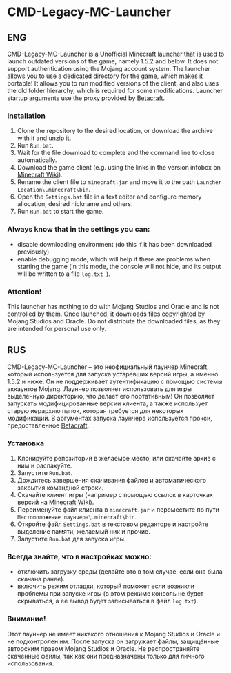 # CMD-Legacy-MC-Launcher

## ENG

CMD-Legacy-MC-Launcher is a Unofficial Minecraft launcher that is used to launch outdated versions of the game, namely 1.5.2 and below. It does not support authentication using the Mojang account system. The launcher allows you to use a dedicated directory for the game, which makes it portable! It allows you to run modified versions of the client, and also uses the old folder hierarchy, which is required for some modifications. Launcher startup arguments use the proxy provided by [Betacraft](https://betacraft.uk/).

### Installation

1. Clone the repository to the desired location, or download the archive with it and unzip it.
2. Run `Run.bat`.
3. Wait for the file download to complete and the command line to close automatically.
4. Download the game client (e.g. using the links in the version infobox on [Minecraft Wiki](https://minecraft.wiki/)).
5. Rename the client file to `minecraft.jar` and move it to the path `Launcher Location\.minecraft\bin`.
6. Open the `Settings.bat` file in a text editor and configure memory allocation, desired nickname and others.
7. Run `Run.bat` to start the game.

### Always know that in the settings you can:

- disable downloading environment (do this if it has been downloaded previously).
- enable debugging mode, which will help if there are problems when starting the game (in this mode, the console will not hide, and its output will be written to a file `log.txt `).

### Attention!

This launcher has nothing to do with Mojang Studios and Oracle and is not controlled by them. Once launched, it downloads files copyrighted by Mojang Studios and Oracle. Do not distribute the downloaded files, as they are intended for personal use only.

## RUS

CMD-Legacy-MC-Launcher – это неофициальный лаунчер Minecraft, который используется для запуска устаревших версий игры, а именно 1.5.2 и ниже. Он не поддерживает аутентификацию с помощью системы аккаунтов Mojang. Лаунчер позволяет использовать для игры выделенную директорию, что делает его портативным! Он позволяет запускать модифицированные версии клиента, а также использует старую иерархию папок, которая требуется для некоторых модификаций. В аргументах запуска лаунчера используется прокси, предоставленное [Betacraft](https://betacraft.uk/).

### Установка

1. Клонируйте репозиторий в желаемое место, или скачайте архив с ним и распакуйте.
2. Запустите `Run.bat`.
3. Дождитесь завершения скачивания файлов и автоматического закрытия командной строки.
4. Скачайте клиент игры (например с помощью ссылок в карточках версий на [Minecraft Wiki](https://minecraft.wiki/)).
5. Переименуйте файл клиента в `minecraft.jar` и переместите по пути `Местоположение лаунчера\.minecraft\bin`.
6. Откройте файл `Settings.bat` в текстовом редакторе и настройте выделение памяти, желаемый ник и прочие.
7. Запустите `Run.bat` для запуска игры.

### Всегда знайте, что в настройках можно:

- отключить загрузку среды (делайте это в том случае, если она была скачана ранее).
- включить режим отладки, который поможет если возникли проблемы при запуске игры (в этом режиме консоль не будет скрываться, а её вывод будет записываться в файл `log.txt`).

### Внимание!

Этот лаунчер не имеет никакого отношения к Mojang Studios и Oracle и не подконтролен им. После запуска он загружает файлы, защищённые авторским правом Mojang Studios и Oracle. Не распространяйте скаченные файлы, так как они предназначены только для личного использования.
